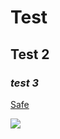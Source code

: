 # Test
## Test 2
### *test 3*
[Safe](https://upload.wikimedia.org/wikipedia/en/thumb/9/9a/Trollface_non-free.png/220px-Trollface_non-free.png)


![](https://c.tenor.com/lN_9QGlFcaIAAAAM/johan-liebert-monster.gif)
